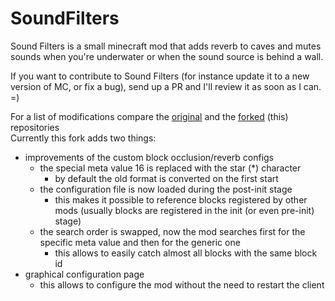 # SoundFilters
Sound Filters is a small minecraft mod that adds reverb to caves and mutes sounds when you're underwater or when the sound source is behind a wall.

If you want to contribute to Sound Filters (for instance update it to a new version of MC, or fix a bug), send up a PR and I'll review it as soon as I can. =)

For a list of modifications compare the [original](https://github.com/Tmtravlr/SoundFilters/tree/1.12) and the [forked](https://github.com/PatrickHechler/SoundFilters) (this) repositories    
Currently this fork adds two things:
+ improvements of the custom block occlusion/reverb configs
    + the special meta value 16 is replaced with the star (*) character
        + by default the old format is converted on the first start
    + the configuration file is now loaded during the post-init stage
        + this makes it possible to reference blocks registered by other mods (usually blocks are registered in the init (or even pre-init) stage)
    + the search order is swapped, now the mod searches first for the specific meta value and then for the generic one
        + this allows to easily catch almost all blocks with the same block id
+ graphical configuration page
    + this allows to configure the mod without the need to restart the client
